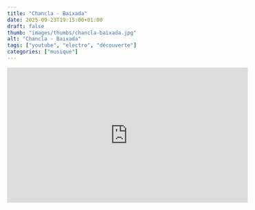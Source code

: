 ```yaml
---
title: "Chancla - Baixada"
date: 2025-09-23T19:15:00+01:00
draft: false
thumb: "images/thumbs/chancla-baixada.jpg"
alt: "Chancla - Baixada"
tags: ["youtube", "electro", "découverte"]
categories: ["musique"]
---
```


<iframe width="560" height="315" src="https://www.youtube.com/embed/45Iuw9bp9k4?si=JLnMNvsC4Fysvjlt" title="YouTube video player" frameborder="0" allow="accelerometer; autoplay; clipboard-write; encrypted-media; gyroscope; picture-in-picture; web-share" referrerpolicy="strict-origin-when-cross-origin" allowfullscreen></iframe>